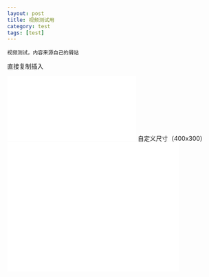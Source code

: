 ```yaml
---
layout: post
title: 视频测试用
category: test
tags: [test]
---
```


```
视频测试，内容来源自己的屑站
```
直接复制插入
<iframe src="//player.bilibili.com/player.html?aid=45722815&cid=80096220&page=1" scrolling="no" border="0" frameborder="no" framespacing="0" allowfullscreen="true"> </iframe>
自定义尺寸（400x300）
<iframe src="//player.bilibili.com/player.html?aid=30796655&cid=53769482&page=1" width="400" height="300" scrolling="no" border="0" frameborder="no" framespacing="0" allowfullscreen="true"> </iframe>